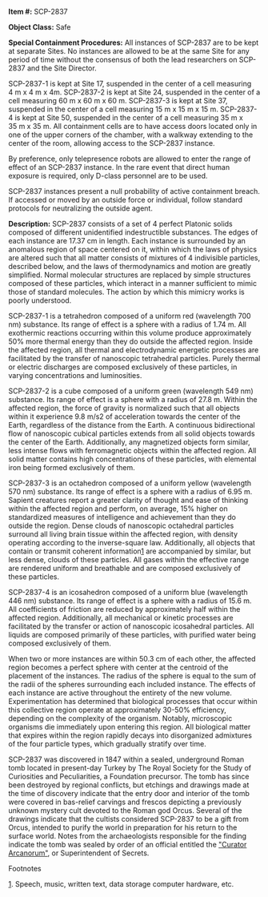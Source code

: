 **Item #:** SCP-2837

**Object Class:** Safe

**Special Containment Procedures:** All instances of SCP-2837 are to be kept at separate Sites. No instances are allowed to be at the same Site for any period of time without the consensus of both the lead researchers on SCP-2837 and the Site Director.

SCP-2837-1 is kept at Site 17, suspended in the center of a cell measuring 4 m x 4 m x 4m. SCP-2837-2 is kept at Site 24, suspended in the center of a cell measuring 60 m x 60 m x 60 m. SCP-2837-3 is kept at Site 37, suspended in the center of a cell measuring 15 m x 15 m x 15 m. SCP-2837-4 is kept at Site 50, suspended in the center of a cell measuring 35 m x 35 m x 35 m. All containment cells are to have access doors located only in one of the upper corners of the chamber, with a walkway extending to the center of the room, allowing access to the SCP-2837 instance.

By preference, only telepresence robots are allowed to enter the range of effect of an SCP-2837 instance. In the rare event that direct human exposure is required, only D-class personnel are to be used.

SCP-2837 instances present a null probability of active containment breach. If accessed or moved by an outside force or individual, follow standard protocols for neutralizing the outside agent.

**Description:** SCP-2837 consists of a set of 4 perfect Platonic solids composed of different unidentified indestructible substances. The edges of each instance are 17.37 cm in length. Each instance is surrounded by an anomalous region of space centered on it, within which the laws of physics are altered such that all matter consists of mixtures of 4 indivisible particles, described below, and the laws of thermodynamics and motion are greatly simplified. Normal molecular structures are replaced by simple structures composed of these particles, which interact in a manner sufficient to mimic those of standard molecules. The action by which this mimicry works is poorly understood.

SCP-2837-1 is a tetrahedron composed of a uniform red (wavelength 700 nm) substance. Its range of effect is a sphere with a radius of 1.74 m. All exothermic reactions occurring within this volume produce approximately 50% more thermal energy than they do outside the affected region. Inside the affected region, all thermal and electrodynamic energetic processes are facilitated by the transfer of nanoscopic tetrahedral particles. Purely thermal or electric discharges are composed exclusively of these particles, in varying concentrations and luminosities.

SCP-2837-2 is a cube composed of a uniform green (wavelength 549 nm) substance. Its range of effect is a sphere with a radius of 27.8 m. Within the affected region, the force of gravity is normalized such that all objects within it experience 9.8 m/s2 of acceleration towards the center of the Earth, regardless of the distance from the Earth. A continuous bidirectional flow of nanoscopic cubical particles extends from all solid objects towards the center of the Earth. Additionally, any magnetized objects form similar, less intense flows with ferromagnetic objects within the affected region. All solid matter contains high concentrations of these particles, with elemental iron being formed exclusively of them.

SCP-2837-3 is an octahedron composed of a uniform yellow (wavelength 570 nm) substance. Its range of effect is a sphere with a radius of 6.95 m. Sapient creatures report a greater clarity of thought and ease of thinking within the affected region and perform, on average, 15% higher on standardized measures of intelligence and achievement than they do outside the region. Dense clouds of nanoscopic octahedral particles surround all living brain tissue within the affected region, with density operating according to the inverse-square law. Additionally, all objects that contain or transmit coherent information[1](javascript:;) are accompanied by similar, but less dense, clouds of these particles. All gases within the effective range are rendered uniform and breathable and are composed exclusively of these particles.

SCP-2837-4 is an icosahedron composed of a uniform blue (wavelength 446 nm) substance. Its range of effect is a sphere with a radius of 15.6 m. All coefficients of friction are reduced by approximately half within the affected region. Additionally, all mechanical or kinetic processes are facilitated by the transfer or action of nanoscopic icosahedral particles. All liquids are composed primarily of these particles, with purified water being composed exclusively of them.

When two or more instances are within 50.3 cm of each other, the affected region becomes a perfect sphere with center at the centroid of the placement of the instances. The radius of the sphere is equal to the sum of the radii of the spheres surrounding each included instance. The effects of each instance are active throughout the entirety of the new volume. Experimentation has determined that biological processes that occur within this collective region operate at approximately 30-50% efficiency, depending on the complexity of the organism. Notably, microscopic organisms die immediately upon entering this region. All biological matter that expires within the region rapidly decays into disorganized admixtures of the four particle types, which gradually stratify over time.

SCP-2837 was discovered in 1847 within a sealed, underground Roman tomb located in present-day Turkey by The Royal Society for the Study of Curiosities and Peculiarities, a Foundation precursor. The tomb has since been destroyed by regional conflicts, but etchings and drawings made at the time of discovery indicate that the entry door and interior of the tomb were covered in bas-relief carvings and frescos depicting a previously unknown mystery cult devoted to the Roman god Orcus. Several of the drawings indicate that the cultists considered SCP-2837 to be a gift from Orcus, intended to purify the world in preparation for his return to the surface world. Notes from the archaeologists responsible for the finding indicate the tomb was sealed by order of an official entitled the ["Curator Arcanorum"](/scp-2766), or Superintendent of Secrets.

Footnotes

[1](javascript:;). Speech, music, written text, data storage computer hardware, etc.